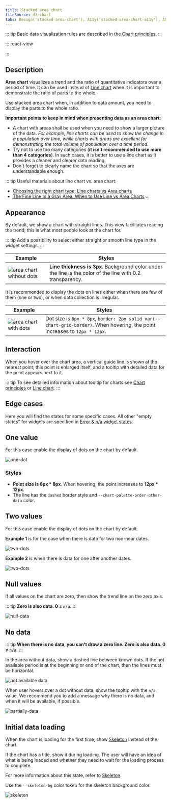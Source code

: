 ```yaml
---
title: Stacked area chart
fileSource: d3-chart
tabs: Design('stacked-area-chart'), A11y('stacked-area-chart-a11y'), API('stacked-area-chart-api'), Examples('stacked-area-chart-d3-code'), Changelog('d3-chart-changelog')
---
```


::: tip
Basic data visualization rules are described in the [Chart principles](/data-display/d3-chart/d3-chart).
:::

::: react-view

<script lang="tsx">
import React from 'react';
import PlaygroundGeneration from '@components/PlaygroundGeneration';
import { chartPlayground } from '@components/ChartPlayground';
import { Chart, AreaChartProps } from '@semcore/d3-chart';
import { curveCardinal, curveLinearClosed, curveBumpX } from 'd3-shape';

const data = [...Array(5).keys()].map((d, i) => ({
  x: i,
  Line1: Math.random() * 10,
  Line2: Math.random() * 10,
  Line3: Math.random() * 10,
}));

const curveMap = {
  curveCardinal,
  curveLinearClosed,
  curveBumpX,
};

const App = PlaygroundGeneration((preview) => {
  const { select, radio, label, bool } = preview('Chart.Line');

  const {
    direction,
    alignItems,
    justifyContent,
    hideXAxis,
    hideYAxis,
    hideTooltip,
    showTotalInTooltip,
    hideLegend,
    legendProps,
  } = chartPlayground({ select, radio, label, bool });

  label({ label: 'Linear chart props', key: 'linearChartProps' });

  const curveName = select({
    key: 'curveName',
    defaultValue: 'No curve',
    label: 'Curve',
    options: ['No curve', ...Object.keys(curveMap)],
  });

  const hideDots = bool({
    key: 'hideDots',
    defaultValue: false,
    label: 'Hide dots',
  });

  const stacked = bool({
    key: 'stacked',
    defaultValue: true,
    label: 'Is stacked',
  });

  const chartProps: AreaChartProps = {
    data,
    groupKey: 'x',
    plotWidth: 500,
    plotHeight: 200,
    showTotalInTooltip,
    direction,
    hideTooltip,
    hideDots,
    curve: curveMap[curveName],
    hideXAxis,
    hideYAxis,
    alignItems,
    justifyContent,
    stacked,
  };

  if (hideLegend) {
    chartProps.hideLegend = true;
  } else {
    chartProps.legendProps = legendProps;
  }

  return <Chart.Area {...chartProps} />;
});

</script>

:::

## Description

**Area chart** visualizes a trend and the ratio of quantitative indicators over a period of time. It can be used instead of [Line chart](/data-display/line-chart/line-chart) when it is important to demonstrate the ratio of parts to the whole.

Use stacked area chart when, in addition to data amount, you need to display the parts to the whole ratio.

**Important points to keep in mind when presenting data as an area chart:**

- A chart with areas shall be used when you need to show a larger picture of the data. _For example, line charts can be used to show the change in a population over time, while charts with areas are excellent for demonstrating the total volume of population over a time period._
- Try not to use too many categories (**it isn’t recommended to use more than 4 categories**). In such cases, it is better to use a line chart as it provides a cleaner and clearer data reading.
- Don't forget to clearly name the chart so that the axes are understandable enough.

::: tip
Useful materials about line chart vs. area chart:

- [Choosing the right chart type: Line charts vs Area charts](https://www.fusioncharts.com/blog/line-charts-vs-area-charts/)
- [The Fine Line In a Gray Area: When to Use Line vs Area Charts](https://visual.ly/blog/line-vs-area-charts/)
:::

## Appearance

By default, we show a chart with straight lines. This view facilitates reading the trend; this is what most people look at the chart for.

::: tip
Add a possibility to select either straight or smooth line type in the widget settings.
:::

| Example                                             | Styles                                                                                                     |
| --------------------------------------------------- | ---------------------------------------------------------------------------------------------------------- |
| ![area chart without dots](static/without-dots.png) | **Line thickness is 3px**. Background color under the line is the color of the line with 0.2 transparency. |

It is recommended to display the dots on lines either when there are few of them (one or two), or when data collection is irregular.

| Example                                  | Styles                                                                                                                      |
| ---------------------------------------- | --------------------------------------------------------------------------------------------------------------------------- |
| ![area chart with dots](static/dots.png) | Dot size is `8px * 8px`, `border: 2px solid var(--chart-grid-border)`. When hovering, the point increases to `12px * 12px`. |

## Interaction

When you hover over the chart area, a vertical guide line is shown at the nearest point; this point is enlarged itself, and a tooltip with detailed data for the point appears next to it.

::: tip
To see detailed information about tooltip for charts see [Chart principles](/data-display/d3-chart/d3-chart#tooltip) or [Line chart](/data-display/line-chart/line-chart).
:::

## Edge cases

Here you will find the states for some specific cases. All other "empty states" for widgets are specified in [Error & n/a widget states](/components/widget-empty/widget-empty).

## One value

For this case enable the display of dots on the chart by default.

![one-dot](static/one-dot-stacked-area-chart.png)

### Styles

- **Point size is 8px \* 8px**. When hovering, the point increases to **12px \* 12px**.
- The line has the `dashed` border style and `--chart-palette-order-other-data` color.

## Two values

For this case enable the display of dots on the chart by default.

**Example 1** is for the case when there is data for two non-near dates.

![two-dots](static/two-dots1.png)

**Example 2** is when there is data for one after another dates.

![two-dots](static/two-dots2.png)

## Null values

If all values on the chart are zero, then show the trend line on the zero axis.

::: tip
**Zero is also data. 0 ≠ `n/a`.**
:::

![null-data](static/null-stacked-area-chart.png)

## No data

::: tip
**When there is no data, you can't draw a zero line. Zero is also data. 0 ≠ `n/a`.**
:::

In the area without data, show a dashed line between known dots. If the not available period is at the beginning or end of the chart, then the lines must be horizontal.

![not available data](static/not-available.png)

When user hovers over a dot without data, show the tooltip with the `n/a` value. We recommend you to add a message why there is no data, and when it will be available, if possible.

![partially-data](static/partially-trash.png)

## Initial data loading

When the chart is loading for the first time, show [Skeleton](/components/skeleton/skeleton) instead of the chart.

If the chart has a title, show it during loading. The user will have an idea of what is being loaded and whether they need to wait for the loading process to complete.

For more information about this state, refer to [Skeleton](/components/skeleton/skeleton).

Use the `--skeleton-bg` color token for the skeleton background color.

![skeleton](static/stacked-area-skeleton.png)

